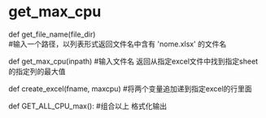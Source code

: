 # get_max_cpu

def get_file_name(file_dir)  
#输入一个路径，以列表形式返回文件名中含有 'nome.xlsx' 的文件名

def get_max_cpu(inpath)
#输入文件名 返回从指定excel文件中找到指定sheet的指定列的最大值

def create_excel(fname, maxcpu)
#将两个变量追加递到指定excel的行里面

def GET_ALL_CPU_max():
#组合以上 格式化输出
